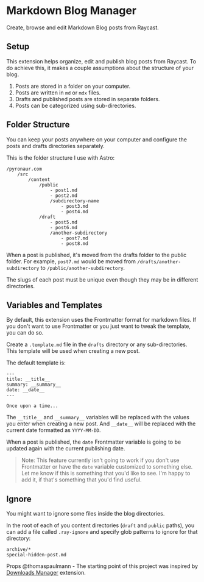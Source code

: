 # Markdown Blog Manager

Create, browse and edit Markdown Blog posts from Raycast.

## Setup

This extension helps organize, edit and publish blog posts from Raycast. To do achieve this, it makes a couple assumptions about the structure of your blog.

1. Posts are stored in a folder on your computer.
2. Posts are written in `md` or `mdx` files.
3. Drafts and published posts are stored in separate folders.
4. Posts can be categorized using sub-directories.

## Folder Structure
You can keep your posts anywhere on your computer and configure the posts and drafts directories separately.

This is the folder structure I use with Astro:

```
/pyronaur.com
	/src
		/content
			/public
				- post1.md
				- post2.md
				/subdirectory-name
					- post3.md
					- post4.md
			/draft
				- post5.md
				- post6.md
				/another-subdirectory
					- post7.md
					- post8.md
```

When a post is published, it's moved from the drafts folder to the public folder. For example, `post7.md` would be moved from `/drafts/another-subdirectory` to `/public/another-subdirectory`.

The slugs of each post must be unique even though they may be in different directories.

## Variables and Templates

By default, this extension uses the Frontmatter format for markdown files. If you don't want to use Frontmatter or you just want to tweak the template, you can do so.

Create a `.template.md` file in the `drafts` directory or any sub-directories. This template will be used when creating a new post.

The default template is:

```frontmatter
---
title: __title__ 
summary: __summary__
date: __date__
---

Once upon a time...
```

The `__title__` and `__summary__` variables will be replaced with the values you enter when creating a new post. And `__date__` will be replaced with the current date formatted as `YYYY-MM-DD`.

When a post is published, the `date` Frontmatter variable is going to be updated again with the current publishing date.

> Note: This feature currently isn't going to work if you don't use Frontmatter or have the `date` variable customized to something else. Let me know if this is something that you'd like to see. I'm happy to add it, if that's something that you'd find useful.

## Ignore

You might want to ignore some files inside the blog directories.

In the root of each of you content directories (`draft` and `public` paths), you can add a file called `.ray-ignore` and specify glob patterns to ignore for that directory:

```
archive/*
special-hidden-post.md
```


Props @thomaspaulmann - The starting point of this project was inspired by [Downloads Manager](https://github.com/raycast/extensions/tree/main/extensions/downloads-manager) extension.

